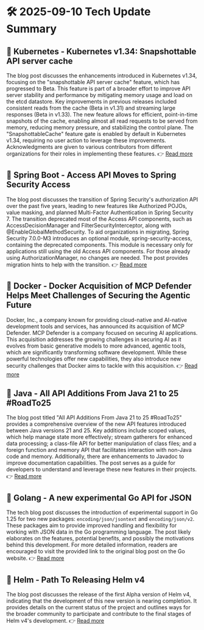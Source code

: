 # 🛠️ 2025-09-10 Tech Update Summary

## 🔹 Kubernetes - Kubernetes v1.34: Snapshottable API server cache
The blog post discusses the enhancements introduced in Kubernetes v1.34, focusing on the "snapshottable API server cache" feature, which has progressed to Beta. This feature is part of a broader effort to improve API server stability and performance by mitigating memory usage and load on the etcd datastore. Key improvements in previous releases included consistent reads from the cache (Beta in v1.31) and streaming large responses (Beta in v1.33). The new feature allows for efficient, point-in-time snapshots of the cache, enabling almost all read requests to be served from memory, reducing memory pressure, and stabilizing the control plane. The "SnapshottableCache" feature gate is enabled by default in Kubernetes v1.34, requiring no user action to leverage these improvements. Acknowledgments are given to various contributors from different organizations for their roles in implementing these features.
👉 [Read more](https://kubernetes.io/blog/2025/09/09/kubernetes-v1-34-snapshottable-api-server-cache/)

## 🔹 Spring Boot - Access API Moves to Spring Security Access
The blog post discusses the transition of Spring Security's authorization API over the past five years, leading to new features like Authorized POJOs, value masking, and planned Multi-Factor Authentication in Spring Security 7. The transition deprecated most of the Access API components, such as AccessDecisionManager and FilterSecurityInterceptor, along with @EnableGlobalMethodSecurity. To aid organizations in migrating, Spring Security 7.0.0-M3 introduces an optional module, spring-security-access, containing the deprecated components. This module is necessary only for applications still using the old Access API components. For those already using AuthorizationManager, no changes are needed. The post provides migration hints to help with the transition.
👉 [Read more](https://spring.io/blog/2025/09/09/access-api-moves-to-spring-security-access)

## 🔹 Docker - Docker Acquisition of MCP Defender Helps Meet Challenges of Securing the Agentic Future
Docker, Inc., a company known for providing cloud-native and AI-native development tools and services, has announced its acquisition of MCP Defender. MCP Defender is a company focused on securing AI applications. This acquisition addresses the growing challenges in securing AI as it evolves from basic generative models to more advanced, agentic tools, which are significantly transforming software development. While these powerful technologies offer new capabilities, they also introduce new security challenges that Docker aims to tackle with this acquisition.
👉 [Read more](https://www.docker.com/blog/docker-acquires-mcp-defender-ai-agent-security/)

## 🔹 Java - All API Additions From Java 21 to 25 #RoadTo25
The blog post titled "All API Additions From Java 21 to 25 #RoadTo25" provides a comprehensive overview of the new API features introduced between Java versions 21 and 25. Key additions include scoped values, which help manage state more effectively; stream gatherers for enhanced data processing; a class-file API for better manipulation of class files; and a foreign function and memory API that facilitates interaction with non-Java code and memory. Additionally, there are enhancements to Javadoc to improve documentation capabilities. The post serves as a guide for developers to understand and leverage these new features in their projects.
👉 [Read more](https://inside.java/2025/09/09/roadto25-api/)

## 🔹 Golang - A new experimental Go API for JSON
The tech blog post discusses the introduction of experimental support in Go 1.25 for two new packages: `encoding/json/jsontext` and `encoding/json/v2`. These packages aim to provide improved handling and flexibility for working with JSON data in the Go programming language. The post likely elaborates on the features, potential benefits, and possibly the motivations behind this development. For more detailed information, readers are encouraged to visit the provided link to the original blog post on the Go website.
👉 [Read more](https://go.dev/blog/jsonv2-exp)

## 🔹 Helm - Path To Releasing Helm v4
The blog post discusses the release of the first Alpha version of Helm v4, indicating that the development of this new version is nearing completion. It provides details on the current status of the project and outlines ways for the broader community to participate and contribute to the final stages of Helm v4's development.
👉 [Read more](https://helm.sh/blog/path-to-helm-v4/)

